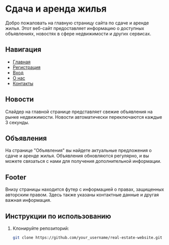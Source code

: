 # Сдача и аренда жилья

Добро пожаловать на главную страницу сайта по сдаче и аренде жилья. Этот веб-сайт предоставляет информацию о доступных объявлениях, новостях в сфере недвижимости и других сервисах.

## Навигация

- [Главная](#)
- [Регистрация](#)
- [Вход](#)
- [О нас](#)
- [Контакты](#)

## Новости

Слайдер на главной странице представляет свежие объявления на рынке недвижимости. Новости автоматически переключаются каждые 3 секунды.

## Объявления

На странице "Объявления" вы найдете актуальные предложения о сдаче и аренде жилья. Объявления обновляются регулярно, и вы можете связаться с нами для получения дополнительной информации.

## Footer

Внизу страницы находится футер с информацией о правах, защищенных авторским правом. Здесь также указаны контактные данные и другая важная информация.

## Инструкции по использованию

1. Клонируйте репозиторий:

   ```bash
   git clone https://github.com/your_username/real-estate-website.git
